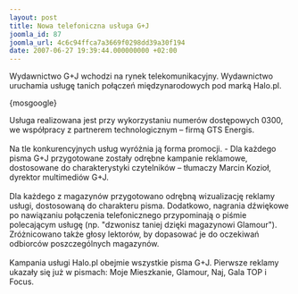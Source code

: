 ```yaml
---
layout: post
title: Nowa telefoniczna usługa G+J
joomla_id: 87
joomla_url: 4c6c94ffca7a3669f0298dd39a30f194
date: 2007-06-27 19:39:44.000000000 +02:00
---
```

Wydawnictwo G+J wchodzi na rynek telekomunikacyjny. Wydawnictwo uruchamia usługę tanich połączeń międzynarodowych pod marką Halo.pl.<p>{mosgoogle}</p><p>Usługa realizowana jest przy wykorzystaniu numer&oacute;w dostępowych 0300, we wsp&oacute;łpracy z partnerem technologicznym &ndash; firmą GTS Energis. <br /> <br /> Na tle konkurencyjnych usług wyr&oacute;żnia ją forma promocji. - Dla każdego pisma G+J przygotowane zostały odrębne kampanie reklamowe, dostosowane do charakterystyki czytelnik&oacute;w &ndash; tłumaczy Marcin Kozioł, dyrektor multimedi&oacute;w G+J. <br /> <br /> Dla każdego z magazyn&oacute;w przygotowano odrębną wizualizację reklamy usługi, dostosowaną do charakteru pisma. Dodatkowo, nagrania dźwiękowe po nawiązaniu połączenia telefonicznego przypominają o piśmie polecającym usługę (np. &quot;dzwonisz taniej dzięki magazynowi Glamour&quot;). Zr&oacute;żnicowano także głosy lektor&oacute;w, by dopasować je do oczekiwań odbiorc&oacute;w poszczeg&oacute;lnych magazyn&oacute;w.<br /> <br /> Kampania usługi Halo.pl obejmie wszystkie pisma G+J. Pierwsze reklamy ukazały się już w pismach: Moje Mieszkanie, Glamour, Naj, Gala TOP i Focus. <br /></p>
